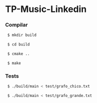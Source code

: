 # TP-Music-Linkedin

### Compilar

```bash
 $ mkdir build
 
 $ cd build
 
 $ cmake ..
 
 $ make
```

### Tests

```bash
 $ ./build/main < test/grafo_chico.txt
 
 $ ./build/main < test/grafo_grande.txt
```

